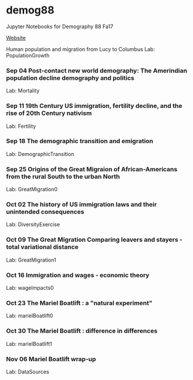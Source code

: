 # demog88
Jupyter Notebooks for Demography 88 Fa17

[Website](http://courses.demog.berkeley.edu/mason88/Calendar/)

Human population and migration from Lucy to Columbus
Lab: PopulationGrowth	

### Sep 04	Post-contact new world demography: The Amerindian population decline demography and politics

Lab: Mortality	

### Sep 11	19th Century US immigration, fertility decline, and the rise of 20th Century nativism

Lab: Fertility	

### Sep 18	The demographic transition and emigration

Lab: DemographicTransition	

### Sep 25	Origins of the Great Migraion of African-Americans from the rural South to the urban North

Lab: GreatMigration0	

### Oct 02	The history of US immigration laws and their unintended consequences

Lab: DiversityExercise	

### Oct 09	The Great Migration Comparing leavers and stayers - total variational distance 

Lab: GreatMigration1	

### Oct 16	Immigration and wages - economic theory

Lab: wageImpacts0	

### Oct 23	The Mariel Boatlift : a "natural experiment"

Lab: marielBoatlift0	

### Oct 30	The Mariel Boatlift : difference in differences

Lab: marielBoatlift1	

### Nov 06	Mariel Boatlift wrap-up

Lab: DataSources
